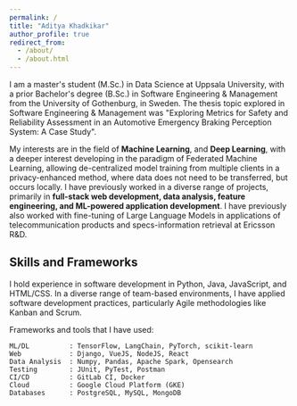 ```yaml
---
permalink: /
title: "Aditya Khadkikar"
author_profile: true
redirect_from: 
  - /about/
  - /about.html
---
```


I am a master's student (M.Sc.) in Data Science at Uppsala University, with a prior Bachelor's degree (B.Sc.) in Software Engineering & Management from the University of Gothenburg, in Sweden. The thesis topic explored in Software Engineering & Management was "Exploring Metrics for Safety and Reliability Assessment in an Automotive Emergency Braking Perception System: A Case Study". 

My interests are in the field of **Machine Learning**, and **Deep Learning**, with a deeper interest developing in the paradigm of Federated Machine Learning, allowing de-centralized model training from multiple clients in a privacy-enhanced method, where data does not need to be transferred, but occurs locally. I have previously worked in a diverse range of projects, primarily in **full-stack web development, data analysis, feature engineering, and ML-powered application development**. I have previously also worked with fine-tuning of Large Language Models in applications of telecommunication products and specs-information retrieval at Ericsson R&D. 

## Skills and Frameworks

I hold experience in software development in Python, Java, JavaScript, and HTML/CSS. In a diverse range of team-based environments, I have applied software development practices, particularly Agile methodologies like Kanban and Scrum. 

Frameworks and tools that I have used: 

```
ML/DL          : TensorFlow, LangChain, PyTorch, scikit-learn
Web            : Django, VueJS, NodeJS, React
Data Analysis  : Numpy, Pandas, Apache Spark, Opensearch
Testing        : JUnit, PyTest, Postman
CI/CD          : GitLab CI, Docker
Cloud          : Google Cloud Platform (GKE)
Databases      : PostgreSQL, MySQL, MongoDB
```
